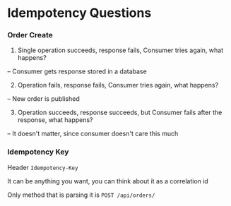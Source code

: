# Idempotency Questions

### Order Create

1. Single operation succeeds, response fails, Consumer tries again, what happens?

&ndash; Consumer gets response stored in a database

2. Operation fails, response fails, Consumer tries again, what happens?

&ndash; New order is published

3. Operation succeeds, response succeeds, but Consumer fails after the response, what happens?

&ndash; It doesn't matter, since consumer doesn't care this much

### Idempotency Key

Header `Idempotency-Key`

It can be anything you want, you can think about it as a correlation id

Only method that is parsing it is `POST /api/orders/`
